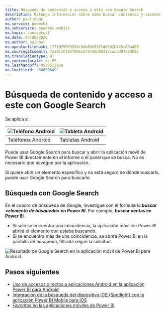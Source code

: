 ```yaml
---
title: Búsqueda de contenido y acceso a este con Google Search
description: Obtenga información sobre cómo buscar contenido y acceder a este con Google Search.
author: paulinbar
ms.service: powerbi
ms.subservice: powerbi-mobile
ms.topic: conceptual
ms.date: 04/06/2020
ms.author: painbar
ms.openlocfilehash: 177f029073320c8db68b532fdb282b745c69a408
ms.sourcegitcommit: 7aa0136f93f88516f97ddd8031ccac5d07863b92
ms.translationtype: HT
ms.contentlocale: es-ES
ms.lasthandoff: 05/05/2020
ms.locfileid: "80802649"
---
```

# <a name="find-and-access-your-content-with-google-search"></a>Búsqueda de contenido y acceso a este con Google Search

Se aplica a:

| ![Teléfono Android](./media/mobile-app-find-access-google-search/android-logo-40-px.png) | ![Tableta Android](./media/mobile-app-find-access-google-search/android-logo-40-px.png) |
|:--- |:--- |
| Teléfonos Android |Tabletas Android |

Puede usar Google Search para buscar y abrir la aplicación móvil de Power BI directamente en el informe o el panel que se busca. No es necesario que navegue por la aplicación.

Si quiere abrir un elemento específico y no está seguro de dónde buscarlo, puede usar Google Search para buscarlo.

## <a name="search-using-google-search"></a>Búsqueda con Google Search

En el cuadro de búsqueda de Google, investigue con el formulario ***buscar &lt;elemento de búsqueda&gt; en Power BI***. Por ejemplo, **buscar ventas en Power BI**.

* Si solo se encuentra una coincidencia, la aplicación móvil de Power BI abrirá el elemento que estaba buscando.
* Si se encuentra más de una coincidencia, se abrirá Power BI en la pantalla de búsqueda, filtrada según la solicitud.

![Resultado de Google Search en la aplicación móvil de Power BI para Android](media/mobile-app-find-access-google-search/mobile-google-search.png)

## <a name="next-steps"></a>Pasos siguientes
* [Uso de accesos directos a aplicaciones Android en la aplicación Power BI para Android](mobile-app-quick-access-shortcuts.md)
* [Integración de la búsqueda del dispositivo iOS (Spotlight) con la aplicación Power BI Mobile para iOS](mobile-apps-ios-search-integration.md)
* [Favoritos en las aplicaciones móviles de Power BI](mobile-apps-favorites.md)
